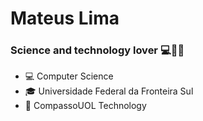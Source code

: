 # Mateus Lima  
### Science and technology lover  :computer::microscope::test_tube:

- :computer: Computer Science 
- :mortar_board: Universidade Federal da Fronteira Sul
- :office: CompassoUOL Technology
